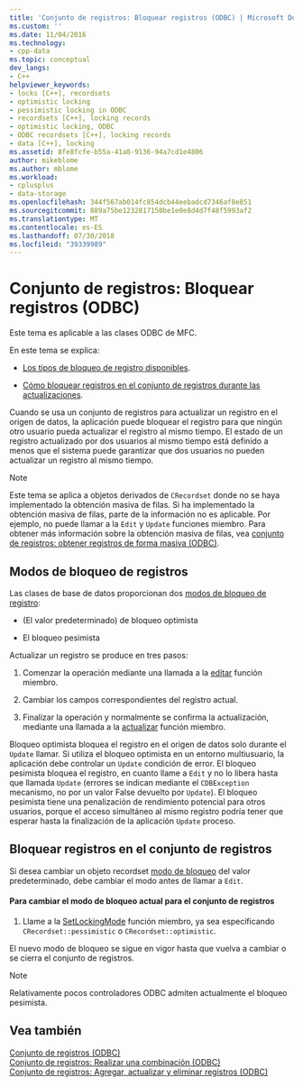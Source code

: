 ```yaml
---
title: 'Conjunto de registros: Bloquear registros (ODBC) | Microsoft Docs'
ms.custom: ''
ms.date: 11/04/2016
ms.technology:
- cpp-data
ms.topic: conceptual
dev_langs:
- C++
helpviewer_keywords:
- locks [C++], recordsets
- optimistic locking
- pessimistic locking in ODBC
- recordsets [C++], locking records
- optimistic locking, ODBC
- ODBC recordsets [C++], locking records
- data [C++], locking
ms.assetid: 8fe8fcfe-b55a-41a8-9136-94a7cd1e4806
author: mikeblome
ms.author: mblome
ms.workload:
- cplusplus
- data-storage
ms.openlocfilehash: 344f567ab014fc854dcb44eebadcd7346af8e851
ms.sourcegitcommit: 889a75be1232817150be1e0e8d4d7f48f5993af2
ms.translationtype: MT
ms.contentlocale: es-ES
ms.lasthandoff: 07/30/2018
ms.locfileid: "39339989"
---
```

# <a name="recordset-locking-records-odbc"></a>Conjunto de registros: Bloquear registros (ODBC)
Este tema es aplicable a las clases ODBC de MFC.  
  
 En este tema se explica:  
  
-   [Los tipos de bloqueo de registro disponibles](#_core_record.2d.locking_modes).  
  
-   [Cómo bloquear registros en el conjunto de registros durante las actualizaciones](#_core_locking_records_in_your_recordset).  
  
 Cuando se usa un conjunto de registros para actualizar un registro en el origen de datos, la aplicación puede bloquear el registro para que ningún otro usuario pueda actualizar el registro al mismo tiempo. El estado de un registro actualizado por dos usuarios al mismo tiempo está definido a menos que el sistema puede garantizar que dos usuarios no pueden actualizar un registro al mismo tiempo.  
  
> [!NOTE]
>  Este tema se aplica a objetos derivados de `CRecordset` donde no se haya implementado la obtención masiva de filas. Si ha implementado la obtención masiva de filas, parte de la información no es aplicable. Por ejemplo, no puede llamar a la `Edit` y `Update` funciones miembro. Para obtener más información sobre la obtención masiva de filas, vea [conjunto de registros: obtener registros de forma masiva (ODBC)](../../data/odbc/recordset-fetching-records-in-bulk-odbc.md).  
  
##  <a name="_core_record.2d.locking_modes"></a> Modos de bloqueo de registros  
 Las clases de base de datos proporcionan dos [modos de bloqueo de registro](../../mfc/reference/crecordset-class.md#setlockingmode):  
  
-   (El valor predeterminado) de bloqueo optimista  
  
-   El bloqueo pesimista  
  
 Actualizar un registro se produce en tres pasos:  
  
1.  Comenzar la operación mediante una llamada a la [editar](../../mfc/reference/crecordset-class.md#edit) función miembro.  
  
2.  Cambiar los campos correspondientes del registro actual.  
  
3.  Finalizar la operación y normalmente se confirma la actualización, mediante una llamada a la [actualizar](../../mfc/reference/crecordset-class.md#update) función miembro.  
  
 Bloqueo optimista bloquea el registro en el origen de datos solo durante el `Update` llamar. Si utiliza el bloqueo optimista en un entorno multiusuario, la aplicación debe controlar un `Update` condición de error. El bloqueo pesimista bloquea el registro, en cuanto llame a `Edit` y no lo libera hasta que llamada `Update` (errores se indican mediante el `CDBException` mecanismo, no por un valor False devuelto por `Update`). El bloqueo pesimista tiene una penalización de rendimiento potencial para otros usuarios, porque el acceso simultáneo al mismo registro podría tener que esperar hasta la finalización de la aplicación `Update` proceso.  
  
##  <a name="_core_locking_records_in_your_recordset"></a> Bloquear registros en el conjunto de registros  
 Si desea cambiar un objeto recordset [modo de bloqueo](#_core_record.2d.locking_modes) del valor predeterminado, debe cambiar el modo antes de llamar a `Edit`.  
  
#### <a name="to-change-the-current-locking-mode-for-your-recordset"></a>Para cambiar el modo de bloqueo actual para el conjunto de registros  
  
1.  Llame a la [SetLockingMode](../../mfc/reference/crecordset-class.md#setlockingmode) función miembro, ya sea especificando `CRecordset::pessimistic` o `CRecordset::optimistic`.  
  
 El nuevo modo de bloqueo se sigue en vigor hasta que vuelva a cambiar o se cierra el conjunto de registros.  
  
> [!NOTE]
>  Relativamente pocos controladores ODBC admiten actualmente el bloqueo pesimista.  
  
## <a name="see-also"></a>Vea también  
 [Conjunto de registros (ODBC)](../../data/odbc/recordset-odbc.md)   
 [Conjunto de registros: Realizar una combinación (ODBC)](../../data/odbc/recordset-performing-a-join-odbc.md)   
 [Conjunto de registros: Agregar, actualizar y eliminar registros (ODBC)](../../data/odbc/recordset-adding-updating-and-deleting-records-odbc.md)